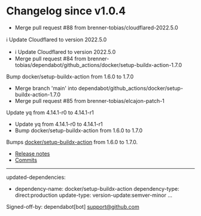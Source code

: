 # Changelog since v1.0.4
- Merge pull request #88 from brenner-tobias/cloudflared-2022.5.0

ℹ️ Update Cloudflared to version 2022.5.0 
- ℹ️ Update Cloudflared to version 2022.5.0 
- Merge pull request #84 from brenner-tobias/dependabot/github_actions/docker/setup-buildx-action-1.7.0

Bump docker/setup-buildx-action from 1.6.0 to 1.7.0 
- Merge branch 'main' into dependabot/github_actions/docker/setup-buildx-action-1.7.0 
- Merge pull request #85 from brenner-tobias/elcajon-patch-1

Update yq from 4.14.1-r0 to 4.14.1-r1 
- Update yq from 4.14.1-r0 to 4.14.1-r1 
- Bump docker/setup-buildx-action from 1.6.0 to 1.7.0

Bumps [docker/setup-buildx-action](https://github.com/docker/setup-buildx-action) from 1.6.0 to 1.7.0.
- [Release notes](https://github.com/docker/setup-buildx-action/releases)
- [Commits](https://github.com/docker/setup-buildx-action/compare/v1.6.0...v1.7.0)

---
updated-dependencies:
- dependency-name: docker/setup-buildx-action
  dependency-type: direct:production
  update-type: version-update:semver-minor
...

Signed-off-by: dependabot[bot] <support@github.com> 
